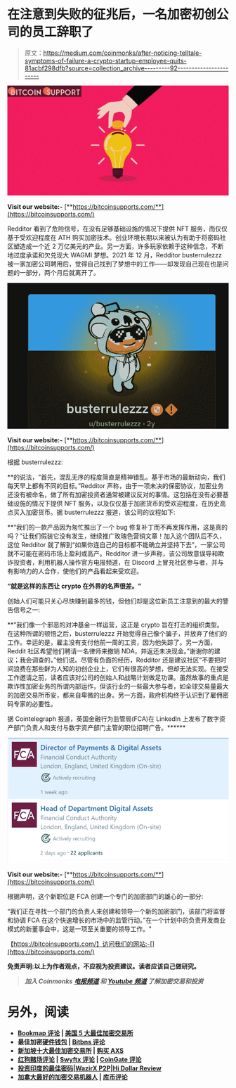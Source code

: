 # 在注意到失败的征兆后，一名加密初创公司的员工辞职了

> 原文：<https://medium.com/coinmonks/after-noticing-telltale-symptoms-of-failure-a-crypto-startup-employee-quits-81acbf298dfb?source=collection_archive---------92----------------------->

![](img/932f0d41c880faeaf62ff3d5e22c1cba.png)

**Visit our website:-** [**https://bitcoinsupports.com/**](https://bitcoinsupports.com/)

Redditor 看到了危险信号，在没有足够基础设施的情况下提供 NFT 服务，而仅仅基于受欢迎程度在 ATH 购买加密技术。创业环境长期以来被认为有助于将密码社区塑造成一个近 2 万亿美元的产业。另一方面，许多玩家依赖于这种信念，不断地过度承诺和欠兑现大 WAGMI 梦想。2021 年 12 月，Redditor busterrulezzz 被一家加密公司聘用后，觉得自己找到了梦想中的工作——却发现自己现在也是问题的一部分，两个月后就离开了。

![](img/ded8277eff836c8f0cbec11c237d0272.png)

**Visit our website:-** [**https://bitcoinsupports.com/**](https://bitcoinsupports.com/)

根据 busterrulezzz:

**的说法，“首先，混乱无序的程度简直是精神错乱。基于市场的最新动向，我们每天早上都有不同的目标。”Redditor 声称，由于一项未决的保密协议，加密业务还没有被命名，做了所有加密投资者通常被建议反对的事情。这包括在没有必要基础设施的情况下提供 NFT 服务，以及仅仅基于加密货币的受欢迎程度，在历史高点买入加密货币。据 busterrulezzz 报道，该公司的议程如下:

**“我们的一款产品因为匆忙推出了一个 bug 修复补丁而不再发挥作用，这是真的吗？”让我们假装它没有发生，继续推广玫瑰色营销文章！加入这个团队后不久，这位 Redditor 就了解到“如果你连自己的目标都不能确立并坚持下去”，一家公司就不可能在密码市场上盈利或高产。Redditor 进一步声称，该公司故意误导和欺诈投资者，利用机器人操作官方电报频道，在 Discord 上冒充社区参与者，并与有影响力的人合作，使他们的产品看起来受欢迎。

**“就是这样的东西让 crypto 在外界的名声很差。"**

创始人们可能只关心尽快赚到最多的钱，但他们却是这位新员工注意到的最大的警告信号之一:

**"我们像一个邪恶的对冲基金一样运营，这正是 crypto 旨在打击的组织类型。在这种所谓的顿悟之后，busterrulezzz 开始觉得自己像个骗子，并放弃了他们的工作。幸运的是，雇主没有支付他前一周的工资，因为他失踪了。另一方面，Reddit 社区希望他们聘请一名律师来撤销 NDA，并返还未决现金。”谢谢你的建议；我会调查的，”他们说。尽管有负面的经历，Redditor 还是建议社区“不要把时间浪费在那些鲜为人知的初创企业上，它们有很高的梦想，但却无法实现。在接受工作邀请之前，读者应该对公司的创始人和战略计划做足功课。虽然故事的重点是欺诈性加密业务的所谓内部运作，但该行业的一些最大参与者，如全球交易量最大的加密交易所币安，都来自卑微的出身。另一方面，政府机构终于认识到了雇佣密码专家的必要性。

据 Cointelegraph 报道，英国金融行为监管局(FCA)在 LinkedIn 上发布了数字资产部门负责人和支付与数字资产部门主管的职位招聘广告。******

![](img/3ccb16a409e5512291fe73b6bc09ceac.png)

**Visit our website:-** [**https://bitcoinsupports.com/**](https://bitcoinsupports.com/)

根据声明，这个新职位是 FCA 创建一个专门的加密部门的雄心的一部分:

“我们正在寻找一个部门的负责人来创建和领导一个新的加密部门，该部门将监督和协调 FCA 在这个快速增长的市场中的监管行动。”在一个计划中的负责开发商业模式的新董事会中，这是一项至关重要的领导工作。"

【https://bitcoinsupports.com/】访问我们的网站:-[](https://bitcoinsupports.com/)

****免责声明:以上为作者观点，不应视为投资建议。读者应该自己做研究。****

> ***加入 Coinmonks* [*电报频道*](https://t.me/coincodecap) *和* [*Youtube 频道*](https://www.youtube.com/c/coinmonks/videos) *了解加密交易和投资***

# **另外，阅读**

*   **[Bookmap 评论](https://coincodecap.com/bookmap-review-2021-best-trading-software) | [美国 5 大最佳加密交易所](https://coincodecap.com/crypto-exchange-usa)**
*   **最佳加密[硬件钱包](/coinmonks/hardware-wallets-dfa1211730c6) | [Bitbns 评论](/coinmonks/bitbns-review-38256a07e161)**
*   **[新加坡十大最佳加密交易所](https://coincodecap.com/crypto-exchange-in-singapore) | [购买 AXS](https://coincodecap.com/buy-axs-token)**
*   **[红狗赌场评论](https://coincodecap.com/red-dog-casino-review) | [Swyftx 评论](https://coincodecap.com/swyftx-review) | [CoinGate 评论](https://coincodecap.com/coingate-review)**
*   **[投资印度的最佳密码](https://coincodecap.com/best-crypto-to-invest-in-india-in-2021)|[WazirX P2P](https://coincodecap.com/wazirx-p2p)|[Hi Dollar Review](https://coincodecap.com/hi-dollar-review)**
*   **[加拿大最好的加密交易机器人](https://coincodecap.com/5-best-crypto-trading-bots-in-canada) | [库币评论](https://coincodecap.com/kucoin-review)**